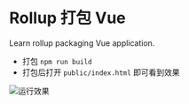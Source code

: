 # Rollup 打包 Vue
Learn rollup packaging Vue application.

- 打包 `npm run build`
- 打包后打开 `public/index.html` 即可看到效果

![运行效果]()
